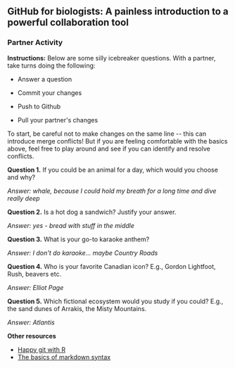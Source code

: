 ## GitHub for biologists: A painless introduction to a powerful collaboration tool

### Partner Activity

**Instructions:** Below are some silly icebreaker questions. With a partner, take turns doing the following:

-   Answer a question

-   Commit your changes

-   Push to Github

-   Pull your partner's changes

To start, be careful not to make changes on the same line -- this can introduce merge conflicts! But if you are feeling comfortable with the basics above, feel free to play around and see if you can identify and resolve conflicts.

**Question 1.** If you could be an animal for a day, which would you choose and why?

*Answer: whale, because I could hold my breath for a long time and dive really deep*

**Question 2.** Is a hot dog a sandwich? Justify your answer.

*Answer: yes - bread with stuff in the middle*

**Question 3.** What is your go-to karaoke anthem?

*Answer: I don't do karaoke... maybe Country Roads*

**Question 4.** Who is your favorite Canadian icon? E.g., Gordon Lightfoot, Rush, beavers etc.

*Answer: Elliot Page*

**Question 5.** Which fictional ecosystem would you study if you could? E.g., the sand dunes of Arrakis, the Misty Mountains.

*Answer: Atlantis*

**Other resources**

-   [Happy git with R](https://happygitwithr.com/)
-   [The basics of markdown syntax](https://rmarkdown.rstudio.com/authoring_basics.html)
